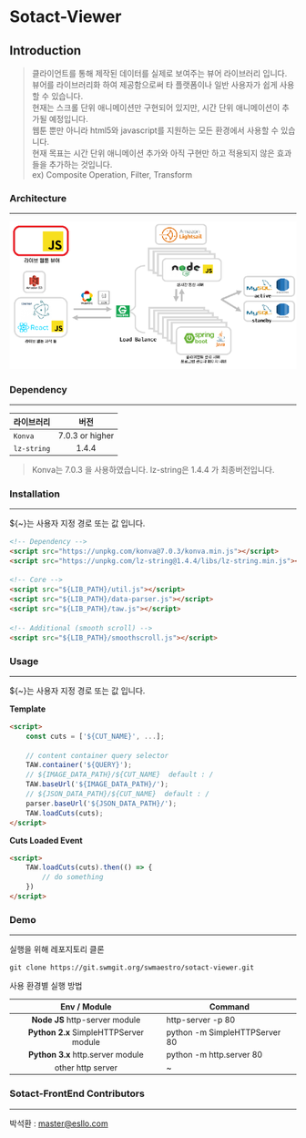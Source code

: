 # Sotact-Viewer

## Introduction

>클라이언트를 통해 제작된 데이터를 실제로 보여주는 뷰어 라이브러리 입니다.  
>뷰어를 라이브러리화 하여 제공함으로써 타 플랫폼이나 일반 사용자가 쉽게 사용할 수 있습니다.  
>현재는 스크롤 단위 애니메이션만 구현되어 있지만, 시간 단위 애니메이션이 추가될 예정입니다.  
>웹툰 뿐만 아니라 html5와 javascript를 지원하는 모든 환경에서 사용할 수 있습니다.  
>현재 목표는 시간 단위 애니메이션 추가와 아직 구현만 하고 적용되지 않은 효과들을 추가하는 것입니다.  
>ex) Composite Operation, Filter, Transform  

### Architecture

---

![architecure](sotact-backend-architecure.png)


### Dependency

---
| 라이브러리 | 버전 |
|---|:---:|
| `Konva` | 7.0.3 or higher |
| `lz-string` | 1.4.4 |
>Konva는 7.0.3 을 사용하였습니다. 
>lz-string은 1.4.4 가 최종버전입니다. 


### Installation

---

${~}는 사용자 지정 경로 또는 값 입니다.
```html
<!-- Dependency -->
<script src="https://unpkg.com/konva@7.0.3/konva.min.js"></script>
<script src="https://unpkg.com/lz-string@1.4.4/libs/lz-string.min.js"></script>

<!-- Core -->
<script src="${LIB_PATH}/util.js"></script>
<script src="${LIB_PATH}/data-parser.js"></script>
<script src="${LIB_PATH}/taw.js"></script>

<!-- Additional (smooth scroll) -->
<script src="${LIB_PATH}/smoothscroll.js"></script>
```


### Usage

---

${~}는 사용자 지정 경로 또는 값 입니다.  

**Template**
```html
<script>
    const cuts = ['${CUT_NAME}', ...];

    // content container query selector
    TAW.container('${QUERY}');
    // ${IMAGE_DATA_PATH}/${CUT_NAME}  default : /
    TAW.baseUrl('${IMAGE_DATA_PATH}/');
    // ${JSON_DATA_PATH}/${CUT_NAME}  default : /
    parser.baseUrl('${JSON_DATA_PATH}/');
    TAW.loadCuts(cuts);
</script>
```
**Cuts Loaded Event**
```html
<script>
    TAW.loadCuts(cuts).then(() => {
        // do something
    })
</script>
```


### Demo
---
실행을 위해 레포지토리 클론
```
git clone https://git.swmgit.org/swmaestro/sotact-viewer.git
```
사용 환경별 실행 방법  

| Env / Module | Command |
|:---:|---|
| **Node JS** http-server module | http-server -p 80|
| **Python 2.x** SimpleHTTPServer module | python -m SimpleHTTPServer 80 |
| **Python 3.x** http.server module | python -m http.server 80 |
| other http server | ~ |



### Sotact-FrontEnd Contributors

---

박석환 : master@esllo.com
